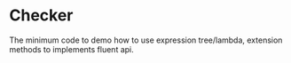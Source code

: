 # Checker
The minimum code to demo how to use expression tree/lambda, extension methods to implements fluent api.
